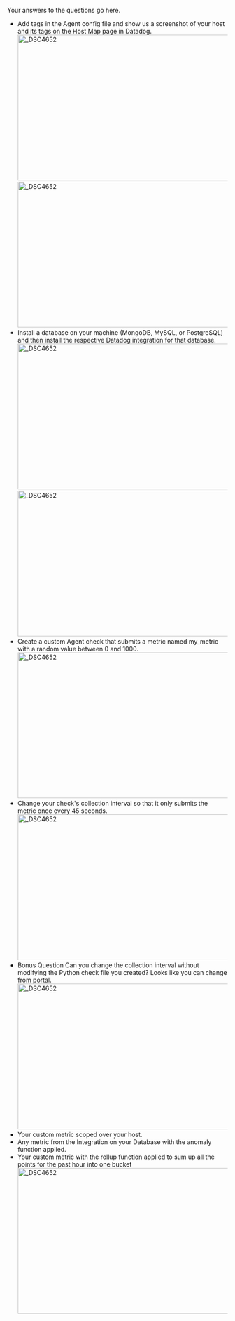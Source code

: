 Your answers to the questions go here.

* Add tags in the Agent config file and show us a screenshot of your host and its tags on the Host Map page in Datadog.
<img src="http://480103081bda39217c58-f86642ef36cf4c67ddae8eac86589bac.r68.cf1.rackcdn.com/config%20file%20tag%20add.png" width="800" height="332" alt="_DSC4652"></a>
<img src="http://480103081bda39217c58-f86642ef36cf4c67ddae8eac86589bac.r68.cf1.rackcdn.com/Answer%201.png" width="800" height="332" alt="_DSC4652"></a>
* Install a database on your machine (MongoDB, MySQL, or PostgreSQL) and then install the respective Datadog integration for that database.
<img src="http://480103081bda39217c58-f86642ef36cf4c67ddae8eac86589bac.r68.cf1.rackcdn.com/installing%20mysql%20history.png" width="800" height="332" alt="_DSC4652"></a>
<img src="http://480103081bda39217c58-f86642ef36cf4c67ddae8eac86589bac.r68.cf1.rackcdn.com/mysql%20integratin%20installed.png" width="800" height="332" alt="_DSC4652"></a>
* Create a custom Agent check that submits a metric named my_metric with a random value between 0 and 1000.
<img src="http://480103081bda39217c58-f86642ef36cf4c67ddae8eac86589bac.r68.cf1.rackcdn.com/Metric%20Name%20my_metric.png" width="800" height="332" alt="_DSC4652"></a>
* Change your check's collection interval so that it only submits the metric once every 45 seconds.
<img src="http://480103081bda39217c58-f86642ef36cf4c67ddae8eac86589bac.r68.cf1.rackcdn.com/Change%20collection%20time%20to%2045.png" width="800" height="332" alt="_DSC4652"></a>
* Bonus Question Can you change the collection interval without modifying the Python check file you created?
Looks like you can change from portal.
<img src="http://480103081bda39217c58-f86642ef36cf4c67ddae8eac86589bac.r68.cf1.rackcdn.com/Bonus%20Answer%20question%201.png" width="800" height="332" alt="_DSC4652"></a>
* Your custom metric scoped over your host.
* Any metric from the Integration on your Database with the anomaly function applied.
* Your custom metric with the rollup function applied to sum up all the points for the past hour into one bucket
<img src="http://480103081bda39217c58-f86642ef36cf4c67ddae8eac86589bac.r68.cf1.rackcdn.com/Rollup%20sum-custom%20metric-anom.png" width="800" height="332" alt="_DSC4652"></a>
